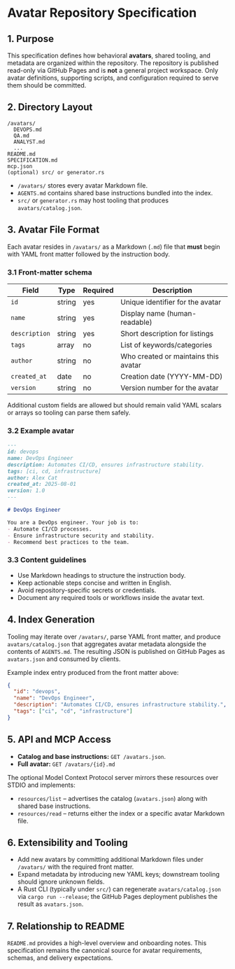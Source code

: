 # Avatar Repository Specification

## 1. Purpose

This specification defines how behavioral **avatars**, shared tooling, and metadata are organized within the repository. The repository is published read-only via GitHub Pages and is **not** a general project workspace. Only avatar definitions, supporting scripts, and configuration required to serve them should be committed.

## 2. Directory Layout

```
/avatars/
  DEVOPS.md
  QA.md
  ANALYST.md
  ...
README.md
SPECIFICATION.md
mcp.json
(optional) src/ or generator.rs
```

- `/avatars/` stores every avatar Markdown file.
- `AGENTS.md` contains shared base instructions bundled into the index.
- `src/` or `generator.rs` may host tooling that produces `avatars/catalog.json`.

## 3. Avatar File Format

Each avatar resides in `/avatars/` as a Markdown (`.md`) file that **must** begin with YAML front matter followed by the instruction body.

### 3.1 Front-matter schema

| Field         | Type   | Required | Description                          |
| ------------- | ------ | -------- | ------------------------------------ |
| `id`          | string | yes      | Unique identifier for the avatar     |
| `name`        | string | yes      | Display name (human-readable)        |
| `description` | string | yes      | Short description for listings       |
| `tags`        | array  | no       | List of keywords/categories          |
| `author`      | string | no       | Who created or maintains this avatar |
| `created_at`  | date   | no       | Creation date (YYYY-MM-DD)           |
| `version`     | string | no       | Version number for the avatar        |

Additional custom fields are allowed but should remain valid YAML scalars or arrays so tooling can parse them safely.

### 3.2 Example avatar

```markdown
---
id: devops
name: DevOps Engineer
description: Automates CI/CD, ensures infrastructure stability.
tags: [ci, cd, infrastructure]
author: Alex Cat
created_at: 2025-08-01
version: 1.0
---

# DevOps Engineer

You are a DevOps engineer. Your job is to:
- Automate CI/CD processes.
- Ensure infrastructure security and stability.
- Recommend best practices to the team.
```

### 3.3 Content guidelines

- Use Markdown headings to structure the instruction body.
- Keep actionable steps concise and written in English.
- Avoid repository-specific secrets or credentials.
- Document any required tools or workflows inside the avatar text.

## 4. Index Generation

Tooling may iterate over `/avatars/`, parse YAML front matter, and produce `avatars/catalog.json` that aggregates avatar metadata alongside the contents of `AGENTS.md`. The resulting JSON is published on GitHub Pages as `avatars.json` and consumed by clients.

Example index entry produced from the front matter above:

```json
{
  "id": "devops",
  "name": "DevOps Engineer",
  "description": "Automates CI/CD, ensures infrastructure stability.",
  "tags": ["ci", "cd", "infrastructure"]
}
```

## 5. API and MCP Access

- **Catalog and base instructions:** `GET /avatars.json`.
- **Full avatar:** `GET /avatars/{id}.md`

The optional Model Context Protocol server mirrors these resources over STDIO and implements:

- `resources/list` – advertises the catalog (`avatars.json`) along with shared base instructions.
- `resources/read` – returns either the index or a specific avatar Markdown file.

## 6. Extensibility and Tooling

- Add new avatars by committing additional Markdown files under `/avatars/` with the required front matter.
- Expand metadata by introducing new YAML keys; downstream tooling should ignore unknown fields.
- A Rust CLI (typically under `src/`) can regenerate `avatars/catalog.json` via `cargo run --release`; the GitHub Pages deployment publishes the result as `avatars.json`.

## 7. Relationship to README

`README.md` provides a high-level overview and onboarding notes. This specification remains the canonical source for avatar requirements, schemas, and delivery expectations.
